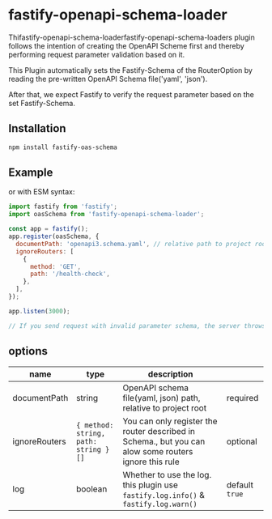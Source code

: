 # fastify-openapi-schema-loader

Thifastify-openapi-schema-loaderfastify-openapi-schema-loaders plugin follows the intention of creating the OpenAPI Scheme first and thereby performing request parameter validation based on it.

This Plugin automatically sets the Fastify-Schema of the RouterOption by reading the pre-written OpenAPI Schema file('yaml', 'json').

After that, we expect Fastify to verify the request parameter based on the set Fastify-Schema.

## Installation

```bash
npm install fastify-oas-schema
```

## Example

or with ESM syntax:

```javascript
import fastify from 'fastify';
import oasSchema from 'fastify-openapi-schema-loader';

const app = fastify();
app.register(oasSchema, {
  documentPath: 'openapi3.schema.yaml', // relative path to project root dir, required
  ignoreRouters: [
    {
      method: 'GET',
      path: '/health-check',
    },
  ],
});

app.listen(3000);

// If you send request with invalid parameter schema, the server throws schema error
```

## options

| name          | type                                 | description                                                                                           |                |
| ------------- | ------------------------------------ | ----------------------------------------------------------------------------------------------------- | -------------- |
| documentPath  | string                               | OpenAPI schema file(yaml, json) path, relative to project root                                        | required       |
| ignoreRouters | `{ method: string, path: string }[]` | You can only register the router described in Schema., but you can alow some routers ignore this rule | optional       |
| log           | boolean                              | Whether to use the log. this plugin use `fastify.log.info()` & `fastify.log.warn()`                   | default `true` |
